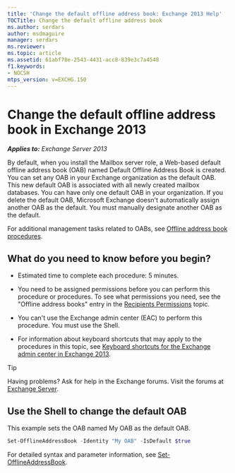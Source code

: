 ```yaml
---
title: 'Change the default offline address book: Exchange 2013 Help'
TOCTitle: Change the default offline address book
ms.author: serdars
author: msdmaguire
manager: serdars
ms.reviewer:
ms.topic: article
ms.assetid: 61abf78e-2543-4431-acc8-839e3c7a4548
f1.keywords:
- NOCSH
mtps_version: v=EXCHG.150
---
```


# Change the default offline address book in Exchange 2013

_**Applies to:** Exchange Server 2013_

By default, when you install the Mailbox server role, a Web-based default offline address book (OAB) named Default Offline Address Book is created. You can set any OAB in your Exchange organization as the default OAB. This new default OAB is associated with all newly created mailbox databases. You can have only one default OAB in your organization. If you delete the default OAB, Microsoft Exchange doesn't automatically assign another OAB as the default. You must manually designate another OAB as the default.

For additional management tasks related to OABs, see [Offline address book procedures](offline-address-book-procedures-exchange-2013-help.md).

## What do you need to know before you begin?

- Estimated time to complete each procedure: 5 minutes.

- You need to be assigned permissions before you can perform this procedure or procedures. To see what permissions you need, see the "Offline address books" entry in the [Recipients Permissions](recipients-permissions-exchange-2013-help.md) topic.

- You can't use the Exchange admin center (EAC) to perform this procedure. You must use the Shell.

- For information about keyboard shortcuts that may apply to the procedures in this topic, see [Keyboard shortcuts for the Exchange admin center in Exchange 2013](keyboard-shortcuts-in-the-exchange-admin-center-2013-help.md).

> [!TIP]
> Having problems? Ask for help in the Exchange forums. Visit the forums at [Exchange Server](https://social.technet.microsoft.com/forums/office/home?category=exchangeserver).

## Use the Shell to change the default OAB

This example sets the OAB named My OAB as the default OAB.

```powershell
Set-OfflineAddressBook -Identity "My OAB" -IsDefault $true
```

For detailed syntax and parameter information, see [Set-OfflineAddressBook](/powershell/module/exchange/set-offlineaddressbook).